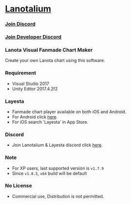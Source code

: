 # [Lanotalium](http://www.lanotalium.cn)
### [Join Discord](https://discord.gg/VUG6nTw)
### [Join Developer Discord](https://discord.gg/3HnHXQ5)
### Lanota Visual Fanmade Chart Maker
Create your own Lanota chart using this software.
### Requirement
- Visual Studio 2017
- Unity Editor 2017.4.2f2
### Layesta
- Fanmade chart player available on both iOS and Android.
- For Android click [here](pgyer.com/Layesta).
- For iOS search 'Layesta' in App Store.
### Discord
- Join Lanotalium & Layesta discord click [here](https://discord.gg/JkE9vm3).
### Note
- For XP users, last supported version is `v1.7.9`
- Since `v1.8.5`, `x64` build will be default
### No License
- Commercial use, Distribution is not permitted.
